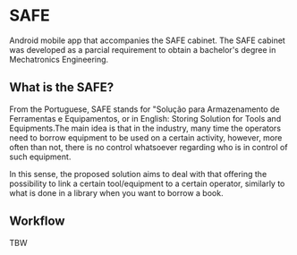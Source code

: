 # SAFE

Android mobile app that accompanies the SAFE cabinet. The SAFE cabinet was developed as a parcial requirement to obtain a bachelor's degree in Mechatronics Engineering.

## What is the SAFE?
From the Portuguese, SAFE stands for "Solução para Armazenamento de Ferramentas e Equipamentos, or in English: Storing Solution for Tools and Equipments.The main idea is that in the industry, many time the operators need to borrow equipment to be used on a certain activity, however, more often than not, there is no control whatsoever regarding who is in control of such equipment. 

In this sense, the proposed solution aims to deal with that offering the possibility to link a certain tool/equipment to a certain operator, similarly to what is done in a library when you want to borrow a book.

## Workflow
TBW
